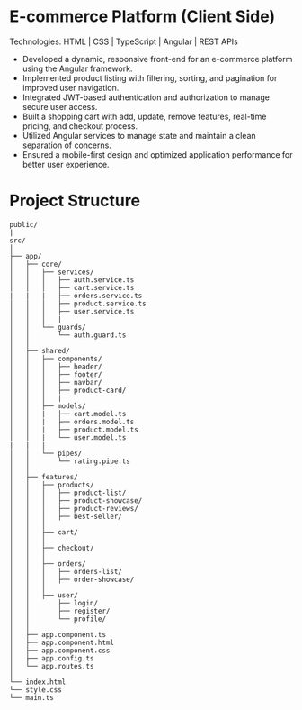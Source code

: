 # E-commerce Platform (Client Side)
Technologies: HTML | CSS | TypeScript | Angular | REST APIs

- Developed a dynamic, responsive front-end for an e-commerce platform using the Angular framework. 
- Implemented product listing with filtering, sorting, and pagination for improved user navigation.
- Integrated JWT-based authentication and authorization to manage secure user access.
- Built a shopping cart with add, update, remove features, real-time pricing, and checkout process.
- Utilized Angular services to manage state and maintain a clean separation of concerns.
- Ensured a mobile-first design and optimized application performance for better user experience. 


# Project Structure


```plaintext
public/
|
src/
│
├── app/
│   ├── core/
│   │   ├── services/
│   │   │   ├── auth.service.ts
│   │   │   ├── cart.service.ts
|   |   |   ├── orders.service.ts
│   │   │   ├── product.service.ts
│   │   │   ├── user.service.ts
│   │   │   |
│   │   └── guards/ 
│   │       └── auth.guard.ts
│   │
│   ├── shared/
│   │   ├── components/
│   │   │   ├── header/
│   │   │   ├── footer/
│   │   │   ├── navbar/
│   │   │   ├── product-card/
│   │   │   |
│   │   ├── models/
│   │   |   ├── cart.model.ts
│   │   |   ├── orders.model.ts
│   │   |   ├── product.model.ts
│   │   |   └── user.model.ts
|   |   |
│   │   └── pipes/
│   │       └── rating.pipe.ts
│   │
│   ├── features/
│   │   ├── products/
│   │   │   ├── product-list/
│   │   │   ├── product-showcase/
│   │   │   ├── product-reviews/
│   │   │   ├── best-seller/
│   │   │
│   │   ├── cart/
│   │   │
│   │   ├── checkout/
│   │   │
│   │   ├── orders/
│   │   │   ├── orders-list/
│   │   │   ├── order-showcase/
│   │   │
│   │   ├── user/
│   │       ├── login/
│   │       ├── register/
│   │       └── profile/
│   │
│   ├── app.component.ts
│   ├── app.component.html
│   ├── app.component.css
│   ├── app.config.ts
│   └── app.routes.ts
│
└── index.html
└── style.css
└── main.ts

